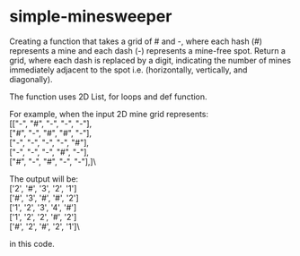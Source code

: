 # simple-minesweeper

Creating a function that takes a grid of # and -, where each hash (#) represents a mine and each dash (-) represents a mine-free spot.
Return a grid, where each dash is replaced by a digit, indicating the number of mines immediately adjacent to the spot 
i.e. (horizontally, vertically, and diagonally).

The function uses 2D List, for loops and def function. 

For example, when the input 2D mine grid represents:\
[["-", "#", "-", "-", "-"],\
["#", "-", "#", "#", "-"],\
["-", "-", "-", "-", "#"],\
["-", "-", "-", "#", "-"],\
["#", "-", "#", "-", "-"],]\

The output will be:\
['2', '#', '3', '2', '1']\
['#', '3', '#', '#', '2']\
['1', '2', '3', '4', '#']\
['1', '2', '2', '#', '2']\
['#', '2', '#', '2', '1']\

in this code. 
